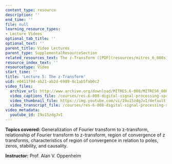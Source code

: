 ```yaml
---
content_type: resource
description: ''
end_time: ''
file: null
learning_resource_types:
- Lecture Videos
optional_tab_title: ''
optional_text: ''
parent_title: Video Lectures
parent_type: SupplementalResourceSection
related_resources_text: The z-Transform ([PDF](resources/mitres_6_008s11_lec05-1))
resource_index_text: ''
resourcetype: Video
start_time: ''
title: 'Lecture 5: The z-Transform'
uid: e0411f9d-ab21-ab2d-6989-8c1ab5fab0c2
video_files:
  archive_url: http://www.archive.org/download/MITRES.6-008/MITRES6_008_lec05_300k.mp4
  video_captions_file: /courses/res-6-008-digital-signal-processing-spring-2011/38b05d06707c5690ab104a1c0e671c8c_I9u15zdgJvI.vtt
  video_thumbnail_file: https://img.youtube.com/vi/I9u15zdgJvI/default.jpg
  video_transcript_file: /courses/res-6-008-digital-signal-processing-spring-2011/d56ec08992fa129e9f121a434e54708d_I9u15zdgJvI.pdf
video_metadata:
  youtube_id: I9u15zdgJvI
---
```


**Topics covered:** Generalization of Fourier transform to z-transform, relationship of Fourier transform to z-transform, region of convergence of z transforms, characteristics of region of convergence in relation to poles, zeros, stability, and causality.

**Instructor:** Prof. Alan V. Oppenheim